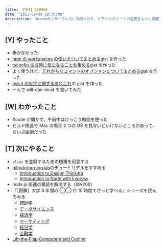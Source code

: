 ```yaml
---
title: 【YWT】210909
date: "2021-09-09 18:30:00"
description: "Xcodeのエラーでいろいろ調べたり、ヒアリングシートの返答をもとに調査をしたりした"
---
```


## [Y] やったこと

- 歩かなかった
- [npm の workspaces の使い方ついてまとめる](https://gist.github.com/LeeDDHH/2fb2959ddeb5564ca157605f7830a24a)gist を作った
- [tsconfig 生成時に気になることを集める](https://gist.github.com/LeeDDHH/e0eb75f87f48cd5c5a613a692c66ac78)gist を作った
- よく使うけど、[忘れがちなコマンドのオプションについてまとめる](https://gist.github.com/LeeDDHH/84854b62f13a16922084ecd52ac06805)gist を作った
- [eslint の設定に関するあれこれ](https://gist.github.com/LeeDDHH/61fd4077ba50c677583062565b039fa0)の gist を作った
- 一人で will-can-must を書いてみた

## [W] わかったこと

- Xcode が開かず、午前中はけっこう時間を使った
- ビルド関連で Mac の場合 2 つの OS を見ないといけないところがあって、だいぶ面倒だった

## [T] 次にやること

- `alias` を登録するための機構を用意する
- [github learning lab](https://lab.github.com/githubtraining)のチュートリアルをすすめる
  - [Introduction to Design Thinking](https://lab.github.com/githubtraining/introduction-to-design-thinking)
  - [Introduction to Node with Express](https://lab.github.com/everydeveloper/introduction-to-node-with-express)
- node.js 関連の積読を解消する（69/200）
- 『［図解］大学 4 年間の ◯◯ が 10 時間でざっと学べる』シリーズを読んでみる
  - [統計学](https://www.amazon.co.jp/dp/B07PXB4NN9)
  - [データサイエンス](https://www.amazon.co.jp/dp/B07XNW3TQM)
  - [経済学](https://www.amazon.co.jp/dp/B01KNLFHH6)
  - [マーケティング](https://www.amazon.co.jp/dp/B07BNC2SV3)
  - [経営学](https://www.amazon.co.jp/dp/B071SKDF3L)
  - [金融学](https://www.amazon.co.jp/dp/B07BB6Z7FW)
- [Lift-the-Flap Computers and Coding](https://www.amazon.co.jp/dp/1409591514)

<!-- https://twitter.com/camomile_cafe/status/1435901899425730567?s=20 -->
